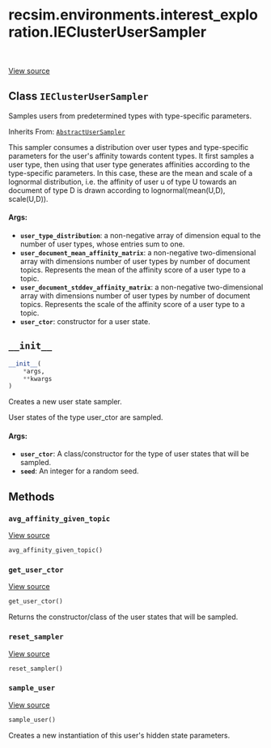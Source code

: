 <div itemscope itemtype="http://developers.google.com/ReferenceObject">
<meta itemprop="name" content="recsim.environments.interest_exploration.IEClusterUserSampler" />
<meta itemprop="path" content="Stable" />
<meta itemprop="property" content="__init__"/>
<meta itemprop="property" content="avg_affinity_given_topic"/>
<meta itemprop="property" content="get_user_ctor"/>
<meta itemprop="property" content="reset_sampler"/>
<meta itemprop="property" content="sample_user"/>
</div>

# recsim.environments.interest_exploration.IEClusterUserSampler

<table class="tfo-notebook-buttons tfo-api" align="left">
</table>

<a target="_blank" href="https://github.com/google-research/recsim/recsim/environments/interest_exploration.py">View
source</a>

## Class `IEClusterUserSampler`

Samples users from predetermined types with type-specific parameters.

Inherits From:
[`AbstractUserSampler`](../../../recsim/user/AbstractUserSampler.md)

<!-- Placeholder for "Used in" -->

This sampler consumes a distribution over user types and type-specific
parameters for the user's affinity towards content types. It first samples a
user type, then using that user type generates affinities according to the
type-specific parameters. In this case, these are the mean and scale of a
lognormal distribution, i.e. the affinity of user u of type U towards an
document of type D is drawn according to lognormal(mean(U,D), scale(U,D)).

#### Args:

*   <b>`user_type_distribution`</b>: a non-negative array of dimension equal to
    the number of user types, whose entries sum to one.
*   <b>`user_document_mean_affinity_matrix`</b>: a non-negative two-dimensional
    array with dimensions number of user types by number of document topics.
    Represents the mean of the affinity score of a user type to a topic.
*   <b>`user_document_stddev_affinity_matrix`</b>: a non-negative
    two-dimensional array with dimensions number of user types by number of
    document topics. Represents the scale of the affinity score of a user type
    to a topic.
*   <b>`user_ctor`</b>: constructor for a user state.

<h2 id="__init__"><code>__init__</code></h2>

```python
__init__(
    *args,
    **kwargs
)
```

Creates a new user state sampler.

User states of the type user_ctor are sampled.

#### Args:

*   <b>`user_ctor`</b>: A class/constructor for the type of user states that
    will be sampled.
*   <b>`seed`</b>: An integer for a random seed.

## Methods

<h3 id="avg_affinity_given_topic"><code>avg_affinity_given_topic</code></h3>

<a target="_blank" href="https://github.com/google-research/recsim/recsim/environments/interest_exploration.py">View
source</a>

```python
avg_affinity_given_topic()
```

<h3 id="get_user_ctor"><code>get_user_ctor</code></h3>

<a target="_blank" href="https://github.com/google-research/recsim/recsim/user.py">View
source</a>

```python
get_user_ctor()
```

Returns the constructor/class of the user states that will be sampled.

<h3 id="reset_sampler"><code>reset_sampler</code></h3>

<a target="_blank" href="https://github.com/google-research/recsim/recsim/user.py">View
source</a>

```python
reset_sampler()
```

<h3 id="sample_user"><code>sample_user</code></h3>

<a target="_blank" href="https://github.com/google-research/recsim/recsim/environments/interest_exploration.py">View
source</a>

```python
sample_user()
```

Creates a new instantiation of this user's hidden state parameters.

